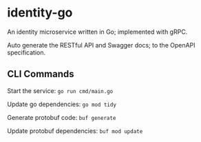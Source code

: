# identity-go

An identity microservice written in Go; implemented with gRPC.

Auto generate the RESTful API and Swagger docs; to the OpenAPI specification.

## CLI Commands

Start the service: `go run cmd/main.go`

Update go dependencies: `go mod tidy`

Generate protobuf code: `buf generate`

Update protobuf dependencies: `buf mod update`
